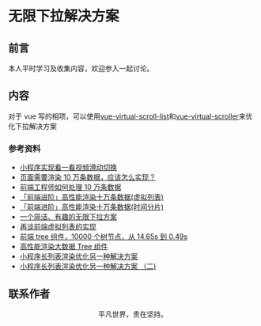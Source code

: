 # 无限下拉解决方案

## 前言

本人平时学习及收集内容，欢迎参入一起讨论。

## 内容

对于 vue 写的相项，可以使用[vue-virtual-scroll-list](https://github.com/tangbc/vue-virtual-scroll-list)和[vue-virtual-scroller](https://github.com/Akryum/vue-virtual-scroller)来优化下拉解决方案

### 参考资料

- [小程序实现看一看视频滑动切换](https://zhuanlan.zhihu.com/p/80684357)
- [页面需要渲染 10 万条数据，应该怎么实现？](https://www.cnblogs.com/ldld/p/11028179.html)
- [前端工程师如何处理 10 万条数据](https://juejin.im/post/5edf34c4f265da76e609ed00)
- [「前端进阶」高性能渲染十万条数据(虚拟列表)](https://juejin.im/post/5db684ddf265da4d495c40e5)
- [「前端进阶」高性能渲染十万条数据(时间分片)](https://juejin.im/post/5d76f469f265da039a28aff7)
- [一个简洁、有趣的无限下拉方案](https://juejin.im/post/5de5baf2518825235b095cbe)
- [再谈前端虚拟列表的实现](https://zhuanlan.zhihu.com/p/34585166)
- [前端 tree 组件，10000 个树节点，从 14.65s 到 0.49s](https://zhuanlan.zhihu.com/p/55528376)
- [高性能渲染大数据 Tree 组件](https://segmentfault.com/a/1190000021228976)
- [小程序长列表渲染优化另一种解决方案](https://zhuanlan.zhihu.com/p/146791824)
- [小程序长列表渲染优化另一种解决方案 （二)](https://zhuanlan.zhihu.com/p/147073485)

## 联系作者

<div align="center">
    <p>
        平凡世界，贵在坚持。
    </p>
    <img :src="$withBase('/about/contact.png')" />
</div>
